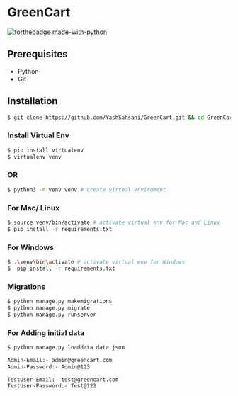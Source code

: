 # GreenCart

[![forthebadge made-with-python](https://forthebadge.com/images/badges/made-with-python.svg)](https://www.python.org/)


## Prerequisites
- Python
- Git


## Installation 

```bash
$ git clone https://github.com/YashSahsani/GreenCart.git && cd GreenCart
```

### Install Virtual Env

```bash
$ pip install virtualenv
$ virtualenv venv
```

### OR

```bash
$ python3 -m venv venv # create virtual enviroment
```

### For Mac/ Linux

```bash
$ source venv/bin/activate # activate virtual env for Mac and Linux
$ pip install -r requirements.txt
```

### For Windows

```bash
$ .\venv\bin\activate # activate virtual env for Windows
$  pip install -r requirements.txt
```

### Migrations

```bash
$ python manage.py makemigrations
$ python manage.py migrate
$ python manage.py runserver
```

### For Adding initial data
```bash
$ python manage.py loaddata data.json

Admin-Email:- admin@greencart.com
Admin-Password:- Admin@123

TestUser-Email:- test@greencart.com
TestUser-Password:- Test@123
```